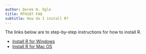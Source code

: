 ```yaml
---
author: Derek H. Ogle
title: MTH107 FAQ
subtitle: How do I install R?
---
```


The links below are to step-by-step instructions for how to install R.

* [Install R for Windows](http://derekogle.com/IFAR/supplements/installations/InstallRWin.html)
* [Install R for Mac OS](http://derekogle.com/IFAR/supplements/installations/InstallRMac.html)
